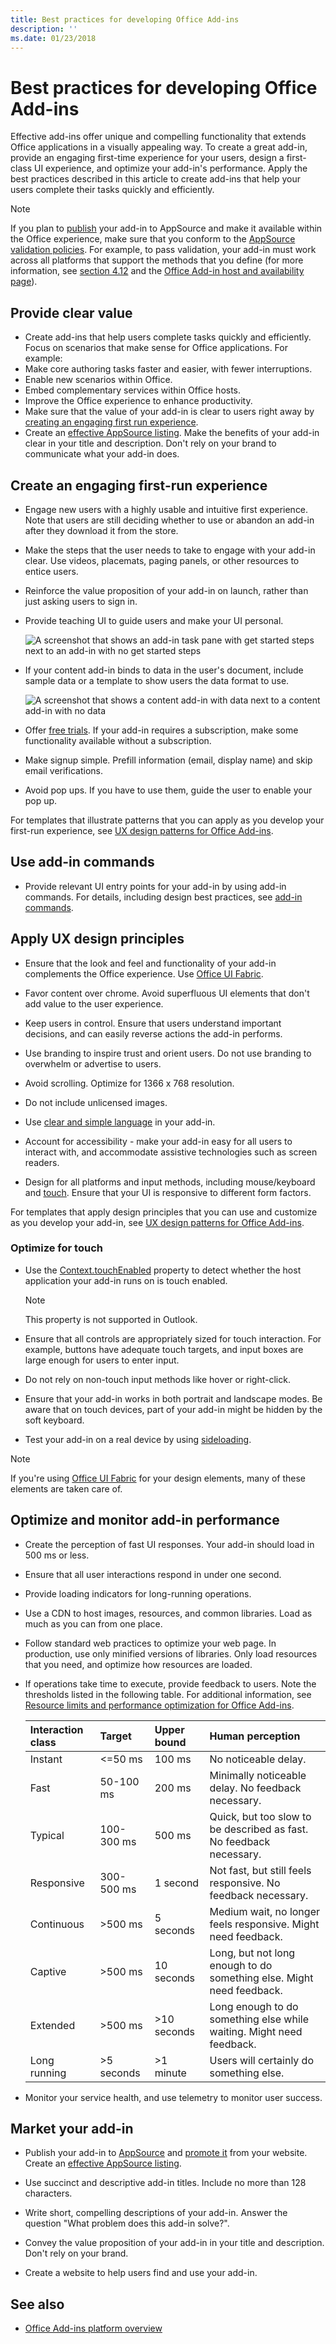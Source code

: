 ```yaml
---
title: Best practices for developing Office Add-ins
description: ''
ms.date: 01/23/2018
---
```




# Best practices for developing Office Add-ins

Effective add-ins offer unique and compelling functionality that extends Office applications in a visually appealing way. To create a great add-in, provide an engaging first-time experience for your users, design a first-class UI experience, and optimize your add-in's performance. Apply the best practices described in this article to create add-ins that help your users complete their tasks quickly and efficiently.

> [!NOTE]
> If you plan to [publish](../publish/publish.md) your add-in to AppSource and make it available within the Office experience, make sure that you conform to the [AppSource validation policies](https://docs.microsoft.com/office/dev/store/validation-policies). For example, to pass validation, your add-in must work across all platforms that support the methods that you define (for more information, see [section 4.12](https://docs.microsoft.com/office/dev/store/validation-policies#4-apps-and-add-ins-behave-predictably) and the [Office Add-in host and availability page](../overview/office-add-in-availability.md)). 

## Provide clear value

- Create add-ins that help users complete tasks quickly and efficiently. Focus on scenarios that make sense for Office applications. For example:
 - Make core authoring tasks faster and easier, with fewer interruptions.
 - Enable new scenarios within Office.
 - Embed complementary services within Office hosts.
 - Improve the Office experience to enhance productivity.
- Make sure that the value of your add-in is clear to users right away by [creating an engaging first run experience](#create-an-engaging-first-run-experience).
- Create an [effective AppSource listing](https://docs.microsoft.com/office/dev/store/create-effective-office-store-listings). Make the benefits of your add-in clear in your title and description. Don't rely on your brand to communicate what your add-in does.


## Create an engaging first-run experience

- Engage new users with a highly usable and intuitive first experience. Note that users are still deciding whether to use or abandon an add-in after they download it from the store.

- Make the steps that the user needs to take to engage with your add-in clear. Use videos, placemats, paging panels, or other resources to entice users.

- Reinforce the value proposition of your add-in on launch, rather than just asking users to sign in.

- Provide teaching UI to guide users and make your UI personal.

   ![A screenshot that shows an add-in task pane with get started steps next to an add-in with no get started steps](../images/contoso-part-catalog-do-dont.png)

- If your content add-in binds to data in the user's document, include sample data or a template to show users the data format to use.

   ![A screenshot that shows a content add-in with data next to a content add-in with no data](../images/add-in-title.png)

- Offer [free trials](https://docs.microsoft.com/office/dev/store/decide-on-a-pricing-model). If your add-in requires a subscription, make some functionality available without a subscription.

- Make signup simple. Prefill information (email, display name) and skip email verifications.

- Avoid pop ups. If you have to use them, guide the user to enable your pop up.

For templates that illustrate patterns that you can apply as you develop your first-run experience, see [UX design patterns for Office Add-ins](https://github.com/OfficeDev/Office-Add-in-UX-Design-Patterns-Code).

## Use add-in commands

- Provide relevant UI entry points for your add-in by using add-in commands. For details, including design best practices, see [add-in commands](../design/add-in-commands.md).

## Apply UX design principles

- Ensure that the look and feel and functionality of your add-in complements the Office experience. Use [Office UI Fabric](https://developer.microsoft.com/fabric).

- Favor content over chrome. Avoid superfluous UI elements that don't add value to the user experience.

- Keep users in control. Ensure that users understand important decisions, and can easily reverse actions the add-in performs.

- Use branding to inspire trust and orient users. Do not use branding to overwhelm or advertise to users.

- Avoid scrolling. Optimize for 1366 x 768 resolution.

- Do not include unlicensed images.

- Use [clear and simple language](../design/voice-guidelines.md) in your add-in.

- Account for accessibility - make your add-in easy for all users to interact with, and accommodate assistive technologies such as screen readers.

- Design for all platforms and input methods, including mouse/keyboard and [touch](#optimize-for-touch). Ensure that your UI is responsive to different form factors.

For templates that apply design principles that you can use and customize as you develop your add-in, see [UX design patterns for Office Add-ins](https://github.com/OfficeDev/Office-Add-in-UX-Design-Patterns-Code).

### Optimize for touch

- Use the [Context.touchEnabled](https://docs.microsoft.com/javascript/api/office/office.context?view=office-js) property to detect whether the host application your add-in runs on is touch enabled.

  > [!NOTE]
  > This property is not supported in Outlook.

- Ensure that all controls are appropriately sized for touch interaction. For example, buttons have adequate touch targets, and input boxes are large enough for users to enter input.

- Do not rely on non-touch input methods like hover or right-click.

- Ensure that your add-in works in both portrait and landscape modes. Be aware that on touch devices, part of your add-in might be hidden by the soft keyboard.

- Test your add-in on a real device by using [sideloading](../testing/sideload-an-office-add-in-on-ipad-and-mac.md).

> [!NOTE]
> If you're using [Office UI Fabric](https://github.com/OfficeDev/Office-UI-Fabric) for your design elements, many of these elements are taken care of.


## Optimize and monitor add-in performance

- Create the perception of fast UI responses. Your add-in should load in 500 ms or less.

- Ensure that all user interactions respond in under one second.

-  Provide loading indicators for long-running operations.

- Use a CDN to host images, resources, and common libraries. Load as much as you can from one place.

- Follow standard web practices to optimize your web page. In production, use only minified versions of libraries. Only load resources that you need, and optimize how resources are loaded.

- If operations take time to execute, provide feedback to users. Note the thresholds listed in the following table. For additional information, see [Resource limits and performance optimization for Office Add-ins](../concepts/resource-limits-and-performance-optimization.md).

  |**Interaction class**|**Target**|**Upper bound**|**Human perception**|
  |:-----|:-----|:-----|:-----|
  |Instant|<=50 ms|100 ms|No noticeable delay.|
  |Fast|50-100 ms|200 ms|Minimally noticeable delay. No feedback necessary.|
  |Typical|100-300 ms|500 ms|Quick, but too slow to be described as fast. No feedback necessary.|
  |Responsive|300-500 ms|1 second|Not fast, but still feels responsive. No feedback necessary.|
  |Continuous|>500 ms|5 seconds|Medium wait, no longer feels responsive. Might need feedback.|
  |Captive|>500 ms|10 seconds|Long, but not long enough to do something else. Might need feedback.|
  |Extended|>500 ms|>10 seconds|Long enough to do something else while waiting. Might need feedback.|
  |Long running|>5 seconds|>1 minute|Users will certainly do something else.|

- Monitor your service health, and use telemetry to monitor user success.


## Market your add-in

- Publish your add-in to [AppSource](https://docs.microsoft.com/office/dev/store/submit-to-the-office-store) and [promote it](https://docs.microsoft.com/office/dev/store/promote-your-office-store-solution) from your website. Create an [effective AppSource listing](https://docs.microsoft.com/office/dev/store/create-effective-office-store-listings).

- Use succinct and descriptive add-in titles. Include no more than 128 characters.

- Write short, compelling descriptions of your add-in. Answer the question "What problem does this add-in solve?".

- Convey the value proposition of your add-in in your title and description. Don't rely on your brand.

- Create a website to help users find and use your add-in.

## See also

- [Office Add-ins platform overview](../overview/office-add-ins.md)
